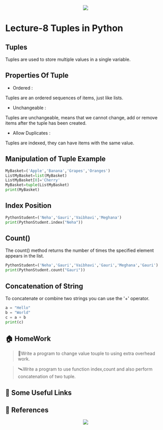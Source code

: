 <!-- HEADER -->
<p align="center">
  <img  src="./../assets/header.png?" />
</p>

# Lecture-8 Tuples in Python

## Tuples
Tuples are used to store multiple values in a single variable.

## Properties Of Tuple

* Ordered :

Tuples are an ordered sequences of items, just like lists.

* Unchangeable :

Tuples are unchangeable, means that we cannot change, add or remove items after the tuple has been created.

* Allow Duplicates :

Tuples are indexed, they can have items with the same value.

## Manipulation of Tuple Example 

```python
MyBasket=('Apple','Banana','Grapes','Oranges')
ListMyBasket=list(MyBasket)
ListMyBasket[0]='Cherry'
MyBasket=tuple(ListMyBasket)
print(MyBasket)
```

## Index Position

```python
PythonStudent=('Neha','Gauri','Vaibhavi','Meghana')
print(PythonStudent.index("Neha"))
```

## Count()

The count() method returns the number of times the specified element appears in the list.
```python
PythonStudent=('Neha','Gauri','Vaibhavi','Gauri','Meghana','Gauri')
print(PythonStudent.count("Gauri"))
```

## Concatenation of String

To concatenate or combine two strings you can use the '+' operator.
```python
a = "Hello"
b = "World"
c = a + b
print(c)
```
## 🏠 HomeWork
> 🚁Write a program to change value touple to using extra overhead work.

> 🛰️Write a program to use function index,count and also perform concatenation of two tuple.
## 🔗 Some Useful Links

## 📖 References

<!-- FOOTER -->
<p align="center">
  <img  src="./../assets/footer.png" />
</p>
